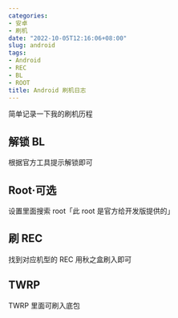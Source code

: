 ```yaml
---
categories:
- 安卓
- 刷机
date: "2022-10-05T12:16:06+08:00"
slug: android
tags:
- Android
- REC
- BL
- ROOT
title: Android 刷机日志
---
```


简单记录一下我的刷机历程

## 解锁 BL

根据官方工具提示解锁即可

## Root·可选

设置里面搜索 root「此 root 是官方给开发版提供的」

## 刷 REC

找到对应机型的 REC 用秋之盒刷入即可

## TWRP

TWRP 里面可刷入底包
